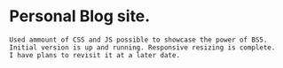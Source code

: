 # Personal Blog site.

    Used ammount of CSS and JS possible to showcase the power of BS5.
    Initial version is up and running. Responsive resizing is complete.
    I have plans to revisit it at a later date.
